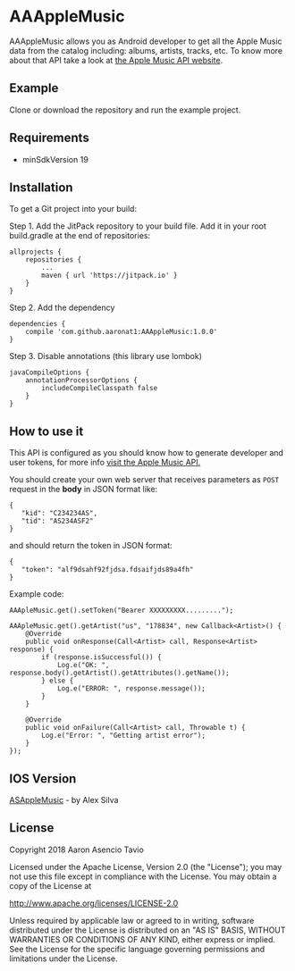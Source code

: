 # AAAppleMusic

AAAppleMusic allows you as Android developer to get all the Apple Music data from the catalog including: albums, artists, tracks, etc.
To know more about that API take a look at [the Apple Music API website](https://developer.apple.com/library/content/documentation/NetworkingInternetWeb/Conceptual/AppleMusicWebServicesReference/index.html).

## Example

Clone or download the repository and run the example project.

## Requirements

- minSdkVersion 19

## Installation

To get a Git project into your build:

Step 1. Add the JitPack repository to your build file. Add it in your root build.gradle at the end of repositories:

```
allprojects {
	repositories {
		...
		maven { url 'https://jitpack.io' }
	}
}
```

Step 2. Add the dependency

```
dependencies {
	compile 'com.github.aaronat1:AAAppleMusic:1.0.0'
}
```

Step 3. Disable annotations (this library use lombok)

```
javaCompileOptions {
    annotationProcessorOptions {
        includeCompileClasspath false
    }
}
```

## How to use it

This API is configured as you should know how to generate developer and user tokens, for more info [visit the Apple Music API.](https://developer.apple.com/library/content/documentation/NetworkingInternetWeb/Conceptual/AppleMusicWebServicesReference/SetUpWebServices.html)

 You should create your own web server that receives parameters as `POST` request in the **body** in JSON format like:

 ```
 {
    "kid": "C234234AS",
    "tid": "AS234ASF2"
 }
 ```

 and should return the token in JSON format:
 ```
 {
    "token": "alf9dsahf92fjdsa.fdsaifjds89a4fh"
 }
 ```

 Example code:

```
AAApleMusic.get().setToken("Bearer XXXXXXXXX.........");

AAApleMusic.get().getArtist("us", "178834", new Callback<Artist>() {
    @Override
    public void onResponse(Call<Artist> call, Response<Artist> response) {
        if (response.isSuccessful()) {
            Log.e("OK: ", response.body().getArtist().getAttributes().getName());
        } else {
            Log.e("ERROR: ", response.message());
        }
    }

    @Override
    public void onFailure(Call<Artist> call, Throwable t) {
        Log.e("Error: ", "Getting artist error");
    }
});
```

## IOS Version

[ASAppleMusic](https://github.com/Alexsays/ASAppleMusic) - by Alex Silva

## License
Copyright 2018 Aaron Asencio Tavio

Licensed under the Apache License, Version 2.0 (the "License");
you may not use this file except in compliance with the License.
You may obtain a copy of the License at

   http://www.apache.org/licenses/LICENSE-2.0

Unless required by applicable law or agreed to in writing, software
distributed under the License is distributed on an "AS IS" BASIS,
WITHOUT WARRANTIES OR CONDITIONS OF ANY KIND, either express or implied.
See the License for the specific language governing permissions and
limitations under the License.

